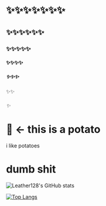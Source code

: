 # ✨✨✨✨✨✨✨

## ✨✨✨✨✨✨

### ✨✨✨✨✨

#### ✨✨✨✨

##### ✨✨✨

✨✨

###### ✨

# 🥔 <- this is a potato

i like potatoes

# dumb shit

![Leather128's GitHub stats](https://github-readme-stats.vercel.app/api?username=Leather128&show_icons=true&theme=tokyonight&count_private=true)

[![Top Langs](https://github-readme-stats.vercel.app/api/top-langs/?username=Leather128&theme=tokyonight&langs_count=10&layout=compact&hide=jupyter%20notebook,html,php,gap,scss,css)](https://github.com/anuraghazra/github-readme-stats)

<!--

### Hi there 👋

**Leather128/Leather128** is a ✨ _special_ ✨ repository because its `README.md` (this file) appears on your GitHub profile.

Here are some ideas to get you started:

- 🔭 I’m currently working on ...
- 🌱 I’m currently learning ...
- 👯 I’m looking to collaborate on ...
- 🤔 I’m looking for help with ...
- 💬 Ask me about ...
- 📫 How to reach me: ...
- 😄 Pronouns: ...
- ⚡ Fun fact: ...
-->
